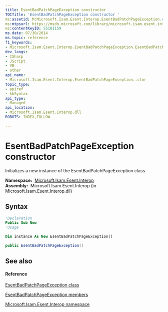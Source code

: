 ```yaml
---
title: EsentBadPatchPageException constructor 
TOCTitle: 'EsentBadPatchPageException constructor '
ms:assetid: M:Microsoft.Isam.Esent.Interop.EsentBadPatchPageException.#ctor
ms:mtpsurl: https://msdn.microsoft.com/library/microsoft.isam.esent.interop.esentbadpatchpageexception.esentbadpatchpageexception(v=EXCHG.10)
ms:contentKeyID: 55101159
ms.date: 07/30/2014
ms.topic: reference
f1_keywords:
- Microsoft.Isam.Esent.Interop.EsentBadPatchPageException.EsentBadPatchPageException
dev_langs:
- CSharp
- JScript
- VB
- other
api_name: 
- Microsoft.Isam.Esent.Interop.EsentBadPatchPageException..ctor
topic_type: 
- apiref
- kbSyntax
api_type: 
- Managed
api_location: 
- Microsoft.Isam.Esent.Interop.dll
ROBOTS: INDEX,FOLLOW

---
```


# EsentBadPatchPageException constructor

Initializes a new instance of the EsentBadPatchPageException class.

**Namespace:**  [Microsoft.Isam.Esent.Interop](./microsoft.isam.esent.interop-namespace.md)  
**Assembly:**  Microsoft.Isam.Esent.Interop (in Microsoft.Isam.Esent.Interop.dll)

## Syntax

``` vb
'Declaration
Public Sub New
'Usage

Dim instance As New EsentBadPatchPageException()
```

``` csharp
public EsentBadPatchPageException()
```

## See also

#### Reference

[EsentBadPatchPageException class](./esentbadpatchpageexception-class.md)

[EsentBadPatchPageException members](./esentbadpatchpageexception-members.md)

[Microsoft.Isam.Esent.Interop namespace](./microsoft.isam.esent.interop-namespace.md)